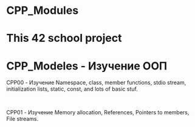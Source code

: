 # CPP_Modules
# This 42 school project

# CPP_Modeles - Изучение ООП

<p>CPP00 - Изучение Namespace, class, member functions, stdio stream, initialization lists, static, const, and lots of basic stuf.</p>
<br>
<p>CPP01 - Изучение Memory allocation, References, Pointers to members, File streams.</p>
